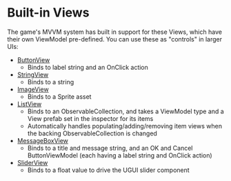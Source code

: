 # Built-in Views

The game's MVVM system has built in support for these Views, which have their own ViewModel pre-defined. You can use these as "controls" in larger UIs:

* [ButtonView](/Assets/Scripts/_ShinyUnity/UI/Views/ButtonView.cs)
  * Binds to label string and an OnClick action
* [StringView](/Assets/Scripts/_ShinyUnity/UI/Views/StringView.cs)
  * Binds to a string 
* [ImageView](/Assets/Scripts/_ShinyUnity/UI/Views/ImageView.cs)
  * Binds to a Sprite asset
* [ListView](/Assets/Scripts/_ShinyUnity/UI/Views/ListView.cs)
  * Binds to an ObservableCollection, and takes a ViewModel type and a View prefab set in the inspector for its items
  * Automatically handles populating/adding/removing item views when the backing ObservableCollection is changed
* [MessageBoxView](/Assets/Scripts/_ShinyUnity/UI/Views/MessageBoxView.cs)
  * Binds to a title and message string, and an OK and Cancel ButtonViewModel (each having a label string and OnClick action)
* [SliderView](/Assets/Scripts/_ShinyUnity/UI/Views/SliderView.cs)
  * Binds to a float value to drive the UGUI slider component
